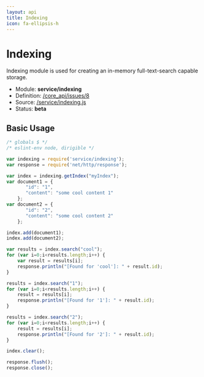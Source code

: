 ```yaml
---
layout: api
title: Indexing
icon: fa-ellipsis-h
---
```


Indexing
===

Indexing module is used for creating an in-memory full-text-search capable storage.

- Module: **service/indexing**
- Definition: [/core_api/issues/8](https://github.com/dirigiblelabs/core_api/issues/8)
- Source: [/service/indexing.js](https://github.com/dirigiblelabs/core_api/blob/master/core_api/ScriptingServices/service/indexing.js)
- Status: **beta**

Basic Usage
---

```javascript
/* globals $ */
/* eslint-env node, dirigible */

var indexing = require('service/indexing');
var response = require('net/http/response');

var index = indexing.getIndex("myIndex");
var document1 = {
       "id": "1",
       "content": "some cool content 1"
    };
var document2 = {
       "id": "2",
       "content": "some cool content 2"
    };

index.add(document1);
index.add(document2);

var results = index.search("cool");
for (var i=0;i<results.length;i++) {
	var result = results[i];
    response.println("[Found for 'cool']: " + result.id);    
}

results = index.search("1");
for (var i=0;i<results.length;i++) {
	result = results[i];
    response.println("[Found for '1']: " + result.id);
}

results = index.search("2");
for (var i=0;i<results.length;i++) {
	result = results[i];
    response.println("[Found for '2']: " + result.id);
}

index.clear();

response.flush();
response.close();
```
